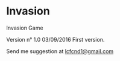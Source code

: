 # Invasion

Invasion Game

Version n° 1.0 03/09/2016
First version.



Send me suggestion at lcfcnd1@gmail.com

